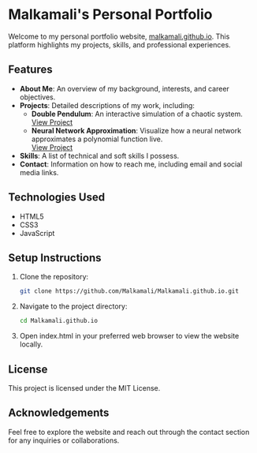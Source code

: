 # Malkamali's Personal Portfolio

Welcome to my personal portfolio website, [malkamali.github.io](https://malkamali.github.io/). This platform highlights my projects, skills, and professional experiences.

## Features

- **About Me**: An overview of my background, interests, and career objectives.
- **Projects**: Detailed descriptions of my work, including:
  - **Double Pendulum**: An interactive simulation of a chaotic system.  
    [View Project](https://malkamali.github.io/projects/doublependulum)
  - **Neural Network Approximation**: Visualize how a neural network approximates a polynomial function live.  
    [View Project](https://malkamali.github.io/projects/nnapproximation)
- **Skills**: A list of technical and soft skills I possess.
- **Contact**: Information on how to reach me, including email and social media links.

## Technologies Used

- HTML5
- CSS3
- JavaScript

## Setup Instructions

1. Clone the repository:
   ```bash
   git clone https://github.com/Malkamali/Malkamali.github.io.git
2. Navigate to the project directory:
   ```bash
   cd Malkamali.github.io
3. Open index.html in your preferred web browser to view the website locally.


## License
This project is licensed under the MIT License.

## Acknowledgements
Feel free to explore the website and reach out through the contact section for any inquiries or collaborations.
